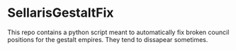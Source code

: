 # SellarisGestaltFix
This repo contains a python script meant to automatically fix broken council positions for the gestalt empires. They tend to dissapear sometimes.
